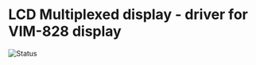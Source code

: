 # LCD Multiplexed display - driver for VIM-828 display

![Status](https://img.shields.io/badge/STATUS-DEVELOPMENT-yellow.svg)

